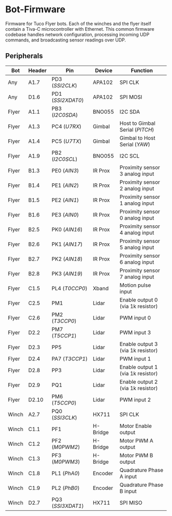 # Bot-Firmware

Firmware for Tuco Flyer bots. Each of the winches and the flyer itself contain a Tiva-C microcontroller with Ethernet. This common firmware codebase handles network configuration, processing incoming UDP commands, and broadcasting sensor readings over UDP.

## Peripherals

Bot     | Header    | Pin               | Device   | Function
------- | --------- | ----------------- | -------- | ---------------------------------
Any     | A1.7      | PD3 (*SSI2CLK*)   | APA102   | SPI CLK
Any     | D1.6      | PD1 (*SSI2XDAT0*) | APA102   | SPI MOSI
Flyer   | A1.1      | PB3 (*I2C0SDA*)   | BNO055   | I2C SDA
Flyer   | A1.3      | PC4 (*U7RX*)      | Gimbal   | Host to Gimbal Serial (*PITCH*)
Flyer   | A1.4      | PC5 (*U7TX*)      | Gimbal   | Gimbal to Host Serial (*YAW*)
Flyer   | A1.9      | PB2 (*I2C0SCL*)   | BNO055   | I2C SCL
Flyer   | B1.3      | PE0 (*AIN3*)      | IR Prox  | Proximity sensor 3 analog input
Flyer   | B1.4      | PE1 (*AIN2*)      | IR Prox  | Proximity sensor 2 analog input
Flyer   | B1.5      | PE2 (*AIN1*)      | IR Prox  | Proximity sensor 1 analog input
Flyer   | B1.6      | PE3 (*AIN0*)      | IR Prox  | Proximity sensor 0 analog input
Flyer   | B2.5      | PK0 (*AIN16*)     | IR Prox  | Proximity sensor 4 analog input
Flyer   | B2.6      | PK1 (*AIN17*)     | IR Prox  | Proximity sensor 5 analog input
Flyer   | B2.7      | PK2 (*AIN18*)     | IR Prox  | Proximity sensor 6 analog input
Flyer   | B2.8      | PK3 (*AIN19*)     | IR Prox  | Proximity sensor 7 analog input
Flyer   | C1.5      | PL4 (*T0CCP0*)    | Xband    | Motion pulse input
Flyer   | C2.5      | PM1               | Lidar    | Enable output 0 (via 1k resistor)
Flyer   | C2.6      | PM2 (*T3CCP0*)    | Lidar    | PWM input 0
Flyer   | D2.2      | PM7 (*T5CCP1*)    | Lidar    | PWM input 3
Flyer   | D2.3      | PP5               | Lidar    | Enable output 3 (via 1k resistor)
Flyer   | D2.4      | PA7 (*T3CCP1*)    | Lidar    | PWM input 1
Flyer   | D2.8      | PP3               | Lidar    | Enable output 1 (via 1k resistor)
Flyer   | D2.9      | PQ1               | Lidar    | Enable output 2 (via 1k resistor)
Flyer   | D2.10     | PM6 (*T5CCP0*)    | Lidar    | PWM input 2
Winch   | A2.7      | PQ0 (*SSI3CLK*)   | HX711    | SPI CLK
Winch   | C1.1      | PF1               | H-Bridge | Motor Enable output
Winch   | C1.2      | PF2 (*M0PWM2*)    | H-Bridge | Motor PWM A output
Winch   | C1.3      | PF3 (*M0PWM3*)    | H-Bridge | Motor PWM B output
Winch   | C1.8      | PL1 (*PhA0*)      | Encoder  | Quadrature Phase A input
Winch   | C1.9      | PL2 (*PhB0*)      | Encoder  | Quadrature Phase B input
Winch   | D2.7      | PQ3 (*SSI3XDAT1*) | HX711    | SPI MISO
